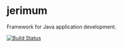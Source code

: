 # jerimum
Framework for Java application development.

[![Build Status](https://travis-ci.org/dalifreire/jerimum.svg?branch=master)](https://travis-ci.org/dalifreire/jerimum)
